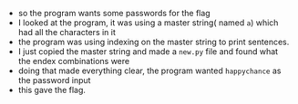 * so the program wants some passwords for the flag
* I looked at the program, it was using a master string( named ```a```) which had all the characters in it
* the program was using indexing on the master string to print sentences.
* I just copied the master string and made a ```new.py``` file and found what the endex combinations were
* doing that made everything clear, the program wanted ```happychance``` as the password input
* this gave the flag.
